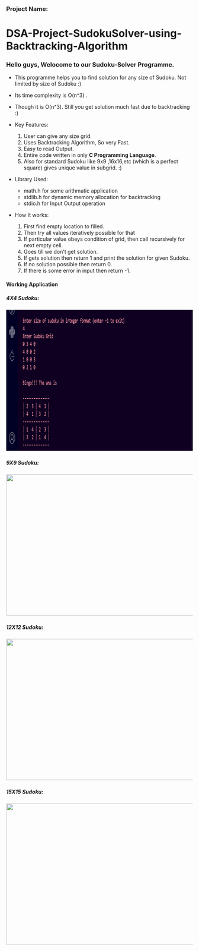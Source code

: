 ### Project Name:
# DSA-Project-SudokuSolver-using-Backtracking-Algorithm

### Hello guys, Welocome to our Sudoku-Solver Programme.


- This programme helps you to find solution for any size of Sudoku. Not limited by size of Sudoku :)
- Its time complexity is O(n^3) .
- Though it is O(n^3). Still you get solution much fast due to backtracking :)


- Key Features:
    1. User can give any size grid.
    2. Uses Backtracking Algorithm, So very Fast.
    3. Easy to read Output.
    4. Entire code written in only **C Programming Language**.
    5. Also for standard Sudoku like 9x9 ,16x16,etc (which is a perfect square) gives unique value in subgrid. :)
    
- Library Used:
  - math.h for some arithmatic application
  - stdlib.h for dynamic memory allocation for backtracking
  - stdio.h for Input Output operation
  
- How It works:
  1) First find empty location to filled.
  2) Then try all values iteratively possible for that
  3) If particular value obeys condition of grid, then call recursively for next empty cell.
  4) Goes till we don't get solution.
  5) If gets solution then return 1 and print the solution for given Sudoku.
  6) If no solution possible then return 0.
  7) If there is some error in input then return -1.

#### Working Application 

##### 4X4 Sudoku:

<img src="4X4.png" width="750" height="380"/>

##### 9X9 Sudoku:

<img src="gif/Insertionsort.gif" width="750" height="380"/>

##### 12X12 Sudoku:

<img src="gif/Selectionsort.gif" width="750" height="380"/>

##### 15X15 Sudoku:

<img src="gif/Radixsort.gif" width="750" height="380"/>
